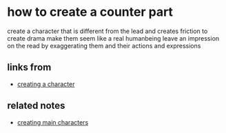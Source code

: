 # how to create a counter part
create a character that is
different from the lead and creates 
friction to create drama make them seem
like a real humanbeing 
leave an impression on the read by exaggerating them and their actions and expressions

## links from 
- [creating a character](creating-a-character.md)



## related notes
- [creating main characters](creating-main-characters.md)